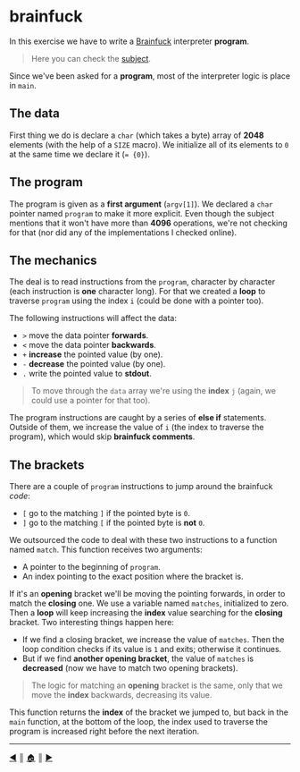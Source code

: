 # brainfuck
In this exercise we have to write a [Brainfuck](https://en.wikipedia.org/wiki/Brainfuck) interpreter **program**.

> Here you can check the [subject](https://github.com/lifeBalance/c_exam/blob/main/04/brainfuck/subject.en.txt).

Since we've been asked for a **program**, most of the interpreter logic is place in `main`.

## The data
First thing we do is declare a `char` (which takes a byte) array of **2048** elements (with the help of a `SIZE` macro). We initialize all of its elements to `0` at the same time we declare it (`= {0}`).

## The program
The program is given as a **first argument** (`argv[1]`). We declared a `char` pointer named `program` to make it more explicit. Even though the subject mentions that it won't have more than **4096** operations, we're not checking for that (nor did any of the implementations I checked online).

## The mechanics
The deal is to read instructions from the `program`, character by character (each instruction is **one** character long). For that we created a **loop** to traverse `program` using the index `i` (could be done with a pointer too).

The following instructions will affect the data:

* `>` move the data pointer **forwards**.
* `<` move the data pointer **backwards**.
* `+` **increase** the pointed value (by one).
* `-` **decrease** the pointed value (by one).
* `.` write the pointed value to **stdout**.

> To move through the `data` array we're using the **index** `j` (again, we could use a pointer for that too).

The program instructions are caught by a series of **else if** statements. Outside of them, we increase the value of `i` (the index to traverse the program), which would skip **brainfuck comments**.

## The brackets
There are a couple of `program` instructions to jump around the brainfuck *code*:

* `[` go to the matching `]` if the pointed byte is `0`.
* `]` go to the matching `[` if the pointed byte is **not** `0`.

We outsourced the code to deal with these two instructions to a function named `match`. This function receives two arguments:

* A pointer to the beginning of `program`.
* An index pointing to the exact position where the bracket is.

If it's an **opening** bracket we'll be moving the pointing forwards, in order to match the **closing** one. We use a variable named `matches`, initialized to zero. Then a **loop** will keep increasing the **index** value searching for the **closing** bracket. Two interesting things happen here:

* If we find a closing bracket, we increase the value of `matches`. Then the loop condition checks if its value is `1` and exits; otherwise it continues.
* But if we find **another opening bracket**, the value of `matches` is **decreased** (now we have to match two opening brackets).

> The logic for matching an **opening** bracket is the same, only that we move the **index** backwards, decreasing its value.

This function returns the **index** of the bracket we jumped to, but back in the `main` function, at the bottom of the loop, the index used to traverse the program is increased right before the next iteration.

---
[:arrow_backward:][back] ║ [:house:][home] ║ [:arrow_forward:][next]

<!-- navigation -->
[home]: ../../../README.md
[back]: ../index.md
[next]: ./checkmate.md